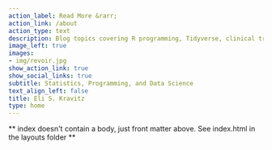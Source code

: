 ```yaml
---
action_label: Read More &rarr;
action_link: /about
action_type: text
description: Blog topics covering R programming, Tidyverse, clinical trials, biostatistics, survival analysis, Bayesian statistics, and more. 
image_left: true
images:
- img/revoir.jpg
show_action_link: true
show_social_links: true
subtitle: Statistics, Programming, and Data Science
text_align_left: false
title: Eli S. Kravitz
type: home
---
```


** index doesn't contain a body, just front matter above.
See index.html in the layouts folder **
